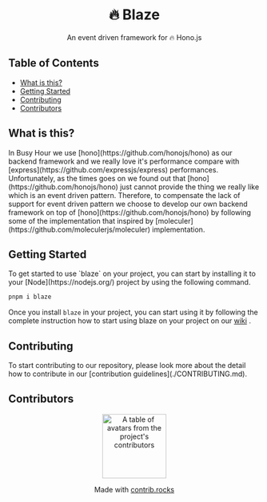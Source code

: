 <h1 align='center'>🔥 Blaze</h1>
<div align='center'>
An event driven framework for 🔥 Hono.js
</div>

<h2 id="table">Table of Contents</h2>

- <a href="#about">What is this?</a>
- <a href="#getting-started">Getting Started</a>
- <a href="#contributing">Contributing</a>
- <a href="#contributors">Contributors</a>

<h2 id="about">What is this?</h2>
In Busy Hour we use [hono](https://github.com/honojs/hono) as our backend framework and we really love it's performance compare with [express](https://github.com/expressjs/express) performances. Unfortunately, as the times goes on we found out that [hono](https://github.com/honojs/hono) just cannot provide the thing we really like which is an event driven pattern. Therefore, to compensate the lack of support for event driven pattern we choose to develop our own backend framework on top of [hono](https://github.com/honojs/hono) by following some of the implementation that inspired by [moleculer](https://github.com/moleculerjs/moleculer) implementation.

<h2 id="getting-started">Getting Started</h2>
To get started to use `blaze` on your project, you can start by installing it to your [Node](https://nodejs.org/) project by using the following command.

```bash
pnpm i blaze
```

Once you install `blaze` in your project, you can start using it by following the complete instruction how to start using blaze on your project on our [wiki](https://github.com/Busy-Hour-Studio/blaze/wiki) .
<h2 id="#contributing">Contributing</h2>
To start contributing to our repository, please look more about the detail how to contribute in our [contribution guidelines](./CONTRIBUTING.md).

<h2 id="contributors">Contributors</h2>
<a href="https://github.com/Busy-Hour-Studio/blaze/graphs/contributors">
  <p align="center">
    <img width="128" src="https://contrib.rocks/image?repo=Busy-Hour-Studio/blaze" alt="A table of avatars from the project's contributors" />
  </p>
</a>

<p align="center">
  Made with <a rel="noopener noreferrer" target="_blank" href="https://contrib.rocks">contrib.rocks</a>
</p>
